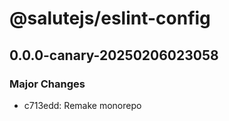 # @salutejs/eslint-config

## 0.0.0-canary-20250206023058

### Major Changes

- c713edd: Remake monorepo
